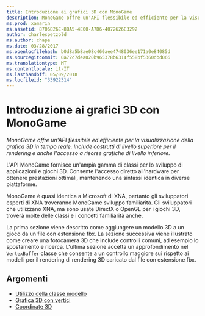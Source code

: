 ```yaml
---
title: Introduzione ai grafici 3D con MonoGame
description: MonoGame offre un'API flessibile ed efficiente per la visualizzazione della grafica 3D in tempo reale. Include costrutti di livello superiore per il rendering e anche l'accesso a risorse grafiche di livello inferiore.
ms.prod: xamarin
ms.assetid: 8706826E-8BA5-4E00-A7D6-4072626E3292
author: charlespetzold
ms.author: chape
ms.date: 03/28/2017
ms.openlocfilehash: b0d8a5b8ae08c460aee4748036ee171a0e84085d
ms.sourcegitcommit: 0a72c7dea020b965378b6314f558bf5360dbd066
ms.translationtype: MT
ms.contentlocale: it-IT
ms.lasthandoff: 05/09/2018
ms.locfileid: "33922314"
---
```

# <a name="introduction-to-3d-graphics-with-monogame"></a>Introduzione ai grafici 3D con MonoGame

_MonoGame offre un'API flessibile ed efficiente per la visualizzazione della grafica 3D in tempo reale. Include costrutti di livello superiore per il rendering e anche l'accesso a risorse grafiche di livello inferiore._

L'API MonoGame fornisce un'ampia gamma di classi per lo sviluppo di applicazioni e giochi 3D. Consente l'accesso diretto all'hardware per ottenere prestazioni ottimali, mantenendo una sintassi identica in diverse piattaforme.

MonoGame è quasi identica a Microsoft di XNA, pertanto gli sviluppatori esperti di XNA troveranno MonoGame sviluppo familiarità. Gli sviluppatori che utilizzano XNA, ma sono usate DirectX o OpenGL per i giochi 3D, troverà molte delle classi e i concetti familiarità anche.

La prima sezione viene descritto come aggiungere un modello 3D a un gioco da un file con estensione fbx. La sezione successiva viene illustrato come creare una fotocamera 3D che include controlli comuni, ad esempio lo spostamento e ricerca. L'ultima sezione accetta un approfondimento nel `VertexBuffer` classe che consente a un controllo maggiore sui rispetto ai modelli per il rendering di rendering 3D caricato dal file con estensione fbx.


## <a name="topics"></a>Argomenti

- [Utilizzo della classe modello](~/graphics-games/monogame/3d/part1.md)
- [Grafica 3D con vertici](~/graphics-games/monogame/3d/part2.md)
- [Coordinate 3D](~/graphics-games/monogame/3d/part3.md)
